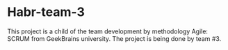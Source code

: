 # Habr-team-3
This project is a child of the team development by methodology Agile: SCRUM from GeekBrains university.  The project is being done by team #3.

